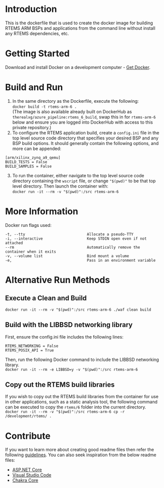 # Introduction 
This is the dockerfile that is used to create the docker image for building RTEMS ARM BSPs and applications from the command line without install any RTEMS dependencies, etc.

# Getting Started
Download and install Docker on a development computer - [Get Docker](https://docs.docker.com/get-docker/).

# Build and Run
1.	In the same directory as the Dockerfile, execute the following:  
	`docker build -t rtems-arm-6 .`  
	(The image is also available already built on DockerHub as `therealxg/azure_pipeline:rtems_6_build`, swap this in for `rtems-arm-6` below and ensure you are logged into DockerHub with access to this private repository.)
2.	To configure the RTEMS application build, create a `config.ini` file in the top level source code directory that specifies your desired BSP and any BSP build options. It should generally contain the following options, and more can be appended:  
```
[arm/xilinx_zynq_a9_qemu]
BUILD_TESTS = False
BUILD_SAMPLES = False
```  
3. To run the container, either navigate to the top level source code directory containing the `wscript` file, or change `"$(pwd)"` to be that top level directory. Then launch the container with:  
	`docker run -it --rm -v "$(pwd)":/src rtems-arm-6`  
	
  
# More Information
Docker run flags used: 

    -t, --tty                            Allocate a pseudo-TTY
    -i, --interactive                    Keep STDIN open even if not attached
    --rm                                 Automatically remove the container when it exits
    -v, --volume list                    Bind mount a volume
    -e,                                  Pass in an environment variable
  

# Alternative Run Methods
## Execute a Clean and Build
`docker run -it --rm -v "$(pwd)":/src rtems-arm-6 ./waf clean build`  

## Build with the LIBBSD networking library
First, ensure the config.ini file includes the following lines:
```
RTEMS_NETWORKING = False
RTEMS_POSIX_API = True
```
Then, run the following Docker command to include the LIBBSD networking library.  
`docker run -it --rm -e LIBBSD=y -v "$(pwd)":/src rtems-arm-6`  

## Copy out the RTEMS build libraries
If you wish to copy out the RTEMS build libraries from the container for use in other applications, such as a static analysis tool, the following command can be executed to copy the `rtems/6` folder into the current directory.  
`docker run -it --rm -v "$(pwd)":/src rtems-arm-6 cp -r /development/rtems/ .`


 

# Contribute
If you want to learn more about creating good readme files then refer the following [guidelines](https://docs.microsoft.com/en-us/azure/devops/repos/git/create-a-readme?view=azure-devops). You can also seek inspiration from the below readme files:
- [ASP.NET Core](https://github.com/aspnet/Home)
- [Visual Studio Code](https://github.com/Microsoft/vscode)
- [Chakra Core](https://github.com/Microsoft/ChakraCore)
